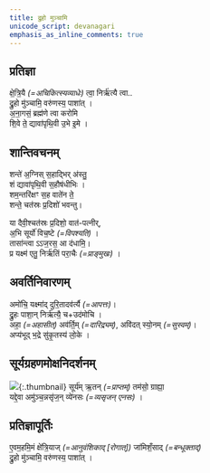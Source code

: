 ```yaml
---  
title: द्रुहो मुञ्चामि  
unicode_script: devanagari  
emphasis_as_inline_comments: true
---  
```


## प्रतिज्ञा
क्षे॒त्रि॒यै *(=अचिकित्स्यव्याधेः)* त्वा॒ निर्ऋ॑त्यै त्वा..  
द्रु॒हो मु॑ञ्चामि॒ वरु॑णस्य॒ पाशा॑त् ।  
अ॒ना॒गसं॒ ब्रह्म॑णे त्वा करोमि  
शि॒वे ते॒ द्यावा॑पृथि॒वी उ॒भे इ॒मे ।


## शान्तिवचनम्  

शन्ते॑ अ॒ग्निस् स॒हाद्भिर् अ॑स्तु॒  
शं द्यावा॑पृथि॒वी स॒हौष॑धीभिः ।  
शम॒न्तरि॑क्षꣳ स॒ह वाते॑न ते॒  
शन्ते॒ चत॑स्रः प्र॒दिशो॑ भवन्तु।

या दैवी॒श्चत॑स्रः प्र॒दिशो॒ वात॑-पत्नीर्,  
अ॒भि सूर्यो॑ विच॒ष्टे *(=विपश्यति)* ।  
तासा॑न्त्वा ऽऽज॒रस॒ आ द॑धामि॒।  
प्र यक्ष्म॑ एतु॒ निर्ऋ॑तिं परा॒चैः *(=प्राङ्मुखः)* ।

## अवर्तिनिवारणम्  

अमो॑चि॒ यक्ष्मा॑द् दुरि॒तादव॑र्त्यै *(=आपत्तः)*।  
द्रु॒हः पाशा॒न् निर्ऋ॑त्यै॒ च+उद॑मोचि ।  
अहा॒ *(=अहासीत्)* अव॑र्ति॒म् *(=दारिद्र्यम्)*, अवि॑दत् स्यो॒नम् *(=सुस्वम्)*।  
अप्य॑भूद् भ॒द्रे सु॑कृ॒तस्य॑ लो॒के ।  

## सूर्यग्रहणमोक्षनिदर्शनम्  
![](../../images/worlds/solar_eclipse_receeding.jpg){:.thumbnail}
सूर्य॑म् ऋ॒तन् *(=प्राप्तम्)* तम॑सो॒ ग्राह्या॒  
यद्दे॒वा अमु॑ञ्च॒न्नसृ॑ज॒न् व्ये॑नसः *(=व्यसृजन् एनसः)* ।  

## प्रतिज्ञापूर्तिः
ए॒वम॒हमि॒मं क्षे॑त्रि॒याज् *(=आनुवंशिकाद् [रोगात्])* जा॑मिशँ॒साद् *(=बन्धूक्ताद्)*  
द्रु॒हो मु॑ञ्चामि॒ वरु॑णस्य॒ पाशा॑त् ।
